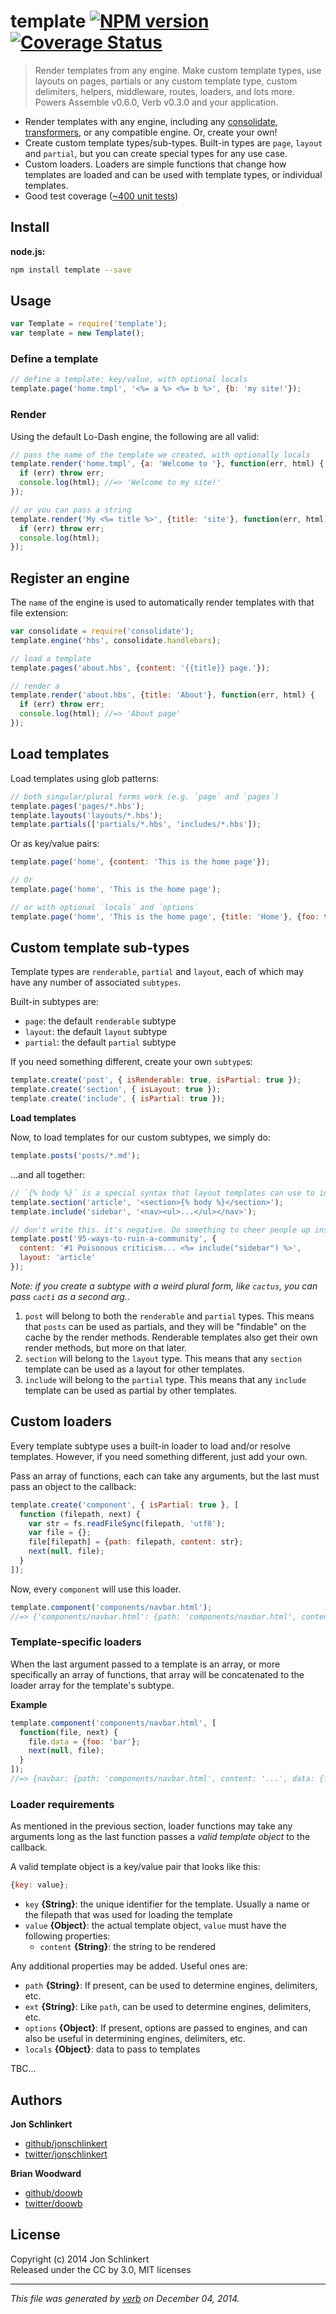 # template [![NPM version](https://badge.fury.io/js/template.svg)](http://badge.fury.io/js/template) [![Coverage Status](https://img.shields.io/coveralls/jonschlinkert/template.svg)](https://coveralls.io/r/jonschlinkert/template)

> Render templates from any engine. Make custom template types, use layouts on pages, partials or any custom template type, custom delimiters, helpers, middleware, routes, loaders, and lots more. Powers Assemble v0.6.0, Verb v0.3.0 and your application.

- Render templates with any engine, including any [consolidate](https://github.com/tj/consolidate.js),
  [transformers](https://github.com/ForbesLindesay/transformers), or any compatible engine. Or, create your own!
- Create custom template types/sub-types. Built-in types are `page`, `layout` and `partial`, but you can create special types for any use case.
- Custom loaders. Loaders are simple functions that change how templates are loaded and can be used with template types, or individual templates.
- Good test coverage ([~400 unit tests](./tests))

## Install

**node.js:**

```bash
npm install template --save
```

## Usage

```js
var Template = require('template');
var template = new Template();
```

### Define a template

```js
// define a template: key/value, with optional locals
template.page('home.tmpl', '<%= a %> <%= b %>', {b: 'my site!'});
```

### Render

Using the default Lo-Dash engine, the following are all valid:

```js
// pass the name of the template we created, with optionally locals
template.render('home.tmpl', {a: 'Welcome to '}, function(err, html) {
  if (err) throw err;
  console.log(html); //=> 'Welcome to my site!'
});

// or you can pass a string
template.render('My <%= title %>', {title: 'site'}, function(err, html) {
  if (err) throw err;
  console.log(html);
});
```

## Register an engine

The `name` of the engine is used to automatically render templates with that file extension:

```js
var consolidate = require('consolidate');
template.engine('hbs', consolidate.handlebars);

// load a template
template.pages('about.hbs', {content: '{{title}} page.'});

// render a
template.render('about.hbs', {title: 'About'}, function(err, html) {
  if (err) throw err;
  console.log(html); //=> 'About page'
});
```

## Load templates

Load templates using glob patterns:

```js
// both singular/plural forms work (e.g. `page` and `pages`)
template.pages('pages/*.hbs');
template.layouts('layouts/*.hbs');
template.partials(['partials/*.hbs', 'includes/*.hbs']);
```

Or as key/value pairs:

```js
template.page('home', {content: 'This is the home page'});

// Or
template.page('home', 'This is the home page');

// or with optional `locals` and `options`
template.page('home', 'This is the home page', {title: 'Home'}, {foo: true});
```

## Custom template sub-types

Template types are `renderable`, `partial` and `layout`, each of which may have any number of associated `subtypes`.

Built-in subtypes are:

 - `page`: the default `renderable` subtype
 - `layout`: the default `layout` subtype
 - `partial`: the default `partial` subtype

If you need something different, create your own `subtype`s:

```js
template.create('post', { isRenderable: true, isPartial: true });
template.create('section', { isLayout: true });
template.create('include', { isPartial: true });
```

**Load templates**

Now, to load templates for our custom subtypes, we simply do:

```js
template.posts('posts/*.md');
```

...and all together:


```js
// `{% body %}` is a special syntax that layout templates can use to inject content
template.section('article', '<section>{% body %}</section>');
template.include('sidebar', '<nav><ul>...</ul></nav>');

// don't write this. it's negative. Do something to cheer people up instead!
template.post('95-ways-to-ruin-a-community', {
  content: '#1 Poisonous criticism... <%= include("sidebar") %>',
  layout: 'article'
});
```

_Note: if you create a subtype with a weird plural form, like `cactus`, you can pass `cacti` as a second arg._.


1. `post` will belong to both the `renderable` and `partial` types. This means that `posts` can be used as partials, and they will be "findable" on the cache by the render methods. Renderable templates also get their own render methods, but more on that later.
2. `section` will belong to the `layout` type. This means that any `section` template can be used as a layout for other templates.
2. `include` will belong to the `partial` type. This means that any `include` template can be used as partial by other templates.


## Custom loaders

Every template subtype uses a built-in loader to load and/or resolve templates. However, if you need something different, just add your own.

Pass an array of functions, each can take any arguments, but the last must pass an object to the callback:

```js
template.create('component', { isPartial: true }, [
  function (filepath, next) {
    var str = fs.readFileSync(filepath, 'utf8');
    var file = {};
    file[filepath] = {path: filepath, content: str};
    next(null, file);
  }
]);
```

Now, every `component` will use this loader.

```js
template.component('components/navbar.html');
//=> {'components/navbar.html': {path: 'components/navbar.html', content: '...'}};
```

### Template-specific loaders

When the last argument passed to a template is an array, or more specifically an array of functions, that array will be concatenated to the loader array for the template's subtype.

**Example**

```js
template.component('components/navbar.html', [
  function(file, next) {
    file.data = {foo: 'bar'};
    next(null, file);
  }
]);
//=> {navbar: {path: 'components/navbar.html', content: '...', data: {foo: 'bar'}}};
```


### Loader requirements

As mentioned in the previous section, loader functions may take any arguments long as the last function passes a _valid template object_ to the callback.

A valid template object is a key/value pair that looks like this:

```js
{key: value};
```

- `key` **{String}**: the unique identifier for the template. Usually a name or the filepath that was used for loading the template
- `value` **{Object}**: the actual template object, `value` must have the following properties:
    * `content` **{String}**: the string to be rendered

Any additional properties may be added. Useful ones are:

 - `path` **{String}**: If present, can be used to determine engines, delimiters, etc.
 - `ext` **{String}**: Like `path`, can be used to determine engines, delimiters, etc.
 - `options` **{Object}**: If present, options are passed to engines, and can also be useful in determining engines, delimiters, etc.
 - `locals` **{Object}**: data to pass to templates


TBC...

## Authors
 
**Jon Schlinkert**
 
+ [github/jonschlinkert](https://github.com/jonschlinkert)
+ [twitter/jonschlinkert](http://twitter.com/jonschlinkert) 
 
**Brian Woodward**
 
+ [github/doowb](https://github.com/doowb)
+ [twitter/doowb](http://twitter.com/doowb) 



## License
Copyright (c) 2014 Jon Schlinkert  
Released under the CC by 3.0, MIT licenses

***

_This file was generated by [verb](https://github.com/assemble/verb) on December 04, 2014._


[engine-cache]: https://github.com/jonschlinkert/engine-cache
[engine-noop]: https://github.com/jonschlinkert/engine-noop
[parse-files]: https://github.com/jonschlinkert/parse-files
[parser-cache]: https://github.com/jonschlinkert/parser-cache
[parser-front-matter]: https://github.com/jonschlinkert/parser-front-matter
[parser-noop]: https://github.com/jonschlinkert/parser-noop
